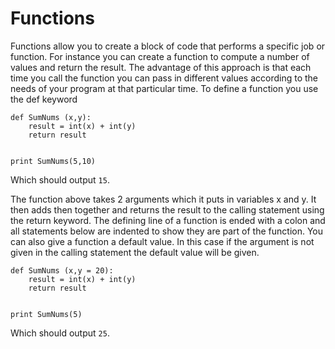 # Functions
Functions allow you to create a block of code that performs a
specific job or function. For instance you can create a function
to compute a number of values and return the result. The advantage
of this approach is that each time you call the function you can
pass in different values according to the needs of your program at
that particular time.  To define a function you use the def keyword
```
def SumNums (x,y):
    result = int(x) + int(y)
    return result


print SumNums(5,10)
```
Which should output `15`.

The function above takes 2 arguments which it puts in variables x
and y. It then adds then together and returns the result to the
calling statement using the return keyword.  The defining line of
a function is ended with a colon and all statements below are
indented to show they are part of the function.  You can also give
a function a default value. In this case if the argument is not
given in the calling statement the default value will be given.
```
def SumNums (x,y = 20):
    result = int(x) + int(y)
    return result


print SumNums(5)
```
Which should output `25`.
